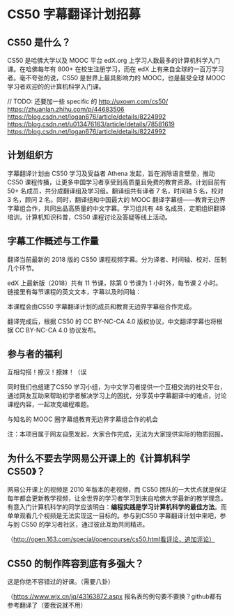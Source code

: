 # CS50 字幕翻译计划招募

## CS50 是什么？

CS50 是哈佛大学以及 MOOC 平台 edX.org 上学习人数最多的计算机科学入门课。在哈佛每年有 800+ 在校生注册学习，而在 edX 上有来自全球的一百万学习者。毫不夸张的说，CS50 是世界上最具影响力的 MOOC，也是最受全球 MOOC 学习者欢迎的的计算机科学入门课。

// TODO: 还要加一些 specific 的
http://uxown.com/cs50/
https://zhuanlan.zhihu.com/p/44683506
https://blog.csdn.net/logan676/article/details/8224992
https://blog.csdn.net/u013476163/article/details/78581619
https://blog.csdn.net/logan676/article/details/8224992

## 计划组织方

字幕翻译计划由 CS50 学习及受益者 Athena 发起，旨在消除语言壁垒，推动 CS50 课程传播，让更多中国学习者享受到高质量且免费的教育资源。计划目前有 50+ 名成员，共分成翻译组及学习组。翻译组共有译者 7 名，时间轴 5 名，校对 3 名，顾问 2 名。同时，翻译组和中国最大的 MOOC 翻译字幕组——教育无边界字幕组合作，共同出品高质量的中文字幕。学习组共有 48 名成员，定期组织翻译培训，计算机知识科普，CS50 课程讨论及答疑等线上活动。
 
## 字幕工作概述与工作量

翻译当前最新的 2018 版的 CS50 课程视频字幕。分为译者、时间轴、校对、压制几个环节。

edX 上最新版（2018）共有 11 节课，除第 0 节课为 1 小时外，每节课 2 小时。链接里有每节课程的英文文本，字幕以及时间轴：

本课程会由CS50 字幕翻译计划的成员和教育无边界字幕组合作完成。

翻译完成后，根据 CS50 的 CC BY-NC-CA 4.0 版权协议，中文翻译字幕也将根据 CC BY-NC-CA 4.0 协议发布。

## 参与者的福利

互相勾搭！撩汉！撩妹！（误

同时我们也组建了CS50 学习小组，为中文学习者提供一个互相交流的社交平台，通过网友互助来帮助初学者解决学习上的困扰，分享英中字幕翻译中的难点，讨论课程内容，一起攻克编程难题。

与知名的 MOOC 圈字幕组教育无边界字幕组合作的机会

注：本项目属于网友自愿发起，大家合作完成，无法为大家提供实际的物质回报。

## 为什么不要去学网易公开课上的《计算机科学CS50》？

网易公开课上的视频是 2010 年版本的老视频，而 CS50 团队的一大优点就是保证每年都会更新教学视频，让全世界的学习者学习到来自哈佛大学最新的教学理念。有意入门计算机科学的同学应该明白：**编程实践是学习计算机科学的最佳方法**。而单单观看几个视频是无法实现这一目标的。参与到CS50 字幕翻译计划中来吧，参与到 CS50 的学习者社区，通过彼此互助共同精进。

（http://open.163.com/special/opencourse/cs50.html看评论，追加评论）

## CS50 的制作阵容到底有多强大？

这是你绝不容错过的好课。（需要八卦）

（https://www.wjx.cn/jq/43163872.aspx 报名表的例句要不要换？github都有参考翻译了（要我说就不用）

